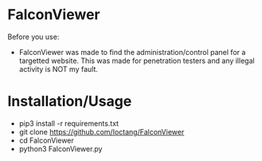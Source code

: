# FalconViewer
Before you use:
* FalconViewer was made to find the administration/control panel for a targetted website. This was made for penetration testers and any illegal activity is NOT my fault.

# Installation/Usage
* pip3 install -r requirements.txt
* git clone https://github.com/Ioctang/FalconViewer
* cd FalconViewer
* python3 FalconViewer.py
